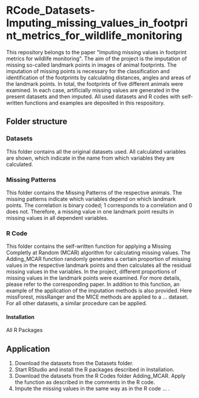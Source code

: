 # RCode_Datasets-Imputing_missing_values_in_footprint_metrics_for_wildlife_monitoring

This repository belongs to the paper "Imputing missing values in footprint metrics for wildlife monitoring".  The aim of the project is the imputation of missing so-called landmark points in images of animal footprints. The imputation of missing points is necessary for the classification and identification of the footprints by calculating distances, angles and areas of the landmark points. In total, the footprints of five different animals were examined. In each case, artificially missing values are generated in the present datasets and then imputed. All used datasets and R codes with self-written functions and examples are deposited in this respository. 

## Folder structure 
### Datasets
This folder contains all the original datasets used. All calculated variables are shown, which indicate in the name from which variables they are calculated.

### Missing Patterns 
This folder contains the Missing Patterns of the respective animals. The missing patterns indicate which variables depend on which landmark points. The correlation is binary coded; 1 corresponds to a correlation and 0 does not. Therefore, a missing value in one landmark point results in missing values in all dependent variables. 

### R Code 
This folder contains the self-written function for applying a Missing Completly at Random (MCAR) algorithm for calculating missing values. The Adding_MCAR function randomly generates a certain proportion of missing values in the respective landmark points and then calculates all the residual missing values in the variables. In the project, different proportions of missing values in the landmark points were examined. For more details, please refer to the corresponding paper. 
In addition to this function, an example of the application of the imputation methods is also provided. Here missForest, missRanger and the MICE methods are applied to a ... dataset. For all other datasets, a similar procedure can be applied.  

#### Installation 
All R Packages 


## Application 
1. Download the datasets from the Datasets folder. 
2. Start RStudio and install the R packages described in Installation. 
3. Download the datasets from the R Codes folder Adding_MCAR. Apply the function as described in the comments in the R code.
4. Impute the missing values in the same way as in the R code ... .   
